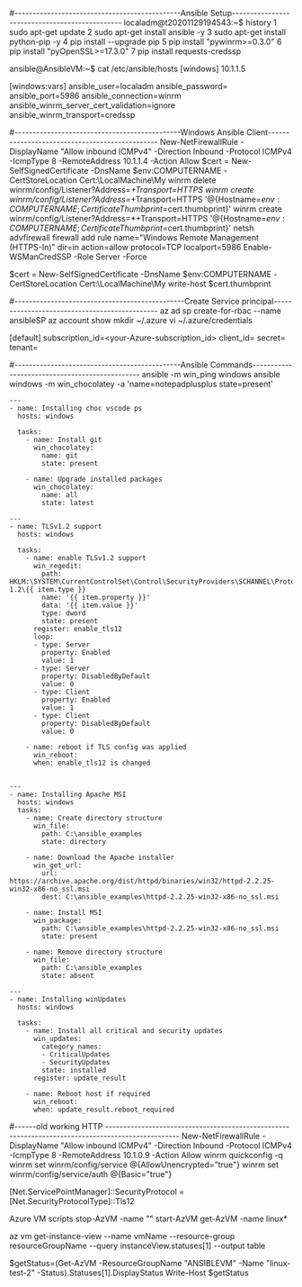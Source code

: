 



#----------------------------------------------Ansible Setup-----------------------------------------------
localadm@t20201129194543:~$ history
    1  sudo apt-get update
    2  sudo apt-get install ansible -y
    3  sudo apt-get install python-pip -y
    4  pip install --upgrade pip
    5  pip install "pywinrm>=0.3.0"
    6  pip install "pyOpenSSL>=17.3.0"
    7  pip install requests-credssp

ansible@AnsibleVM:~$ cat /etc/ansible/hosts
[windows]
10.1.1.5

[windows:vars]
 ansible_user=localadm
 ansible_password=<password>
 ansible_port=5986
 ansible_connection=winrm
 ansible_winrm_server_cert_validation=ignore
 ansible_winrm_transport=credssp

#----------------------------------------------Windows Ansible Client-----------------------------------------------
New-NetFirewallRule -DisplayName "Allow inbound ICMPv4" -Direction Inbound -Protocol ICMPv4 -IcmpType 8 -RemoteAddress 10.1.1.4 -Action Allow
$cert = New-SelfSignedCertificate -DnsName $env:COMPUTERNAME -CertStoreLocation Cert:\LocalMachine\My
winrm delete winrm/config/Listener?Address=*+Transport=HTTPS
winrm create winrm/config/Listener?Address=*+Transport=HTTPS '@{Hostname=$env:COMPUTERNAME; CertificateThumbprint=$cert.thumbprint}'
winrm create winrm/config/Listener?Address=*+Transport=HTTPS '@{Hostname=$env:COMPUTERNAME; CertificateThumbprint=$cert.thumbprint}'
netsh advfirewall firewall add rule name="Windows Remote Management (HTTPS-In)" dir=in action=allow protocol=TCP localport=5986
Enable-WSManCredSSP -Role Server -Force


$cert = New-SelfSignedCertificate -DnsName $env:COMPUTERNAME -CertStoreLocation Cert:\LocalMachine\My
write-host $cert.thumbprint

#-----------------------------------------------Create Service principal----------------------------------------------
az ad sp create-for-rbac --name ansibleSP
az account show
mkdir ~/.azure
vi ~/.azure/credentials

[default]
subscription_id=<your-Azure-subscription_id>
client_id=<azure service-principal-appid>
secret=<azure service-principal-password>
tenant=<azure serviceprincipal-tenant>

#----------------------------------------------Ansible Commands-----------------------------------------------
ansible -m win_ping windows
ansible windows -m win_chocolatey -a 'name=notepadplusplus state=present'

```
---
- name: Installing choc vscode ps
  hosts: windows

  tasks:
    - name: Install git
      win_chocolatey:
        name: git
        state: present

    - name: Upgrade installed packages
      win_chocolatey:
        name: all
        state: latest

---
- name: TLSv1.2 support
  hosts: windows

  tasks:
    - name: enable TLSv1.2 support
      win_regedit:
        path: HKLM:\SYSTEM\CurrentControlSet\Control\SecurityProviders\SCHANNEL\Protocols\TLS 1.2\{{ item.type }}
        name: '{{ item.property }}'
        data: '{{ item.value }}'
        type: dword
        state: present
      register: enable_tls12
      loop:
      - type: Server
        property: Enabled
        value: 1
      - type: Server
        property: DisabledByDefault
        value: 0
      - type: Client
        property: Enabled
        value: 1
      - type: Client
        property: DisabledByDefault
        value: 0

    - name: reboot if TLS config was applied
      win_reboot:
      when: enable_tls12 is changed


---
- name: Installing Apache MSI
  hosts: windows
  tasks:
    - name: Create directory structure
      win_file:
        path: C:\ansible_examples
        state: directory

    - name: Download the Apache installer
      win_get_url:
        url: https://archive.apache.org/dist/httpd/binaries/win32/httpd-2.2.25-win32-x86-no_ssl.msi
        dest: C:\ansible_examples\httpd-2.2.25-win32-x86-no_ssl.msi

    - name: Install MSI
      win_package:
        path: C:\ansible_examples\httpd-2.2.25-win32-x86-no_ssl.msi
        state: present

    - name: Remove directory structure
      win_file:
        path: C:\ansible_examples
        state: absent

---
- name: Installing winUpdates
  hosts: windows

  tasks:
    - name: Install all critical and security updates
      win_updates:
        category_names:
        - CriticalUpdates
        - SecurityUpdates
        state: installed
      register: update_result

    - name: Reboot host if required
      win_reboot:
      when: update_result.reboot_required

```

#------old working HTTP --------------------------------------------------------------------------------------------------
New-NetFirewallRule -DisplayName "Allow inbound ICMPv4" -Direction Inbound -Protocol ICMPv4 -IcmpType 8 -RemoteAddress 10.1.0.9 -Action Allow
winrm quickconfig -q
winrm set winrm/config/service @{AllowUnencrypted="true"}
winrm set winrm/config/service/auth @{Basic="true"}


[Net.ServicePointManager]::SecurityProtocol = [Net.SecurityProtocolType]::Tls12





Azure VM scripts
stop-AzVM -name ""
start-AzVM
get-AzVM -name linux*

az vm get-instance-view --name vmName --resource-group resourceGroupName --query instanceView.statuses[1] --output table

$getStatus=(Get-AzVM -ResourceGroupName "ANSIBLEVM" -Name "linux-test-2" -Status).Statuses[1].DisplayStatus
Write-Host $getStatus